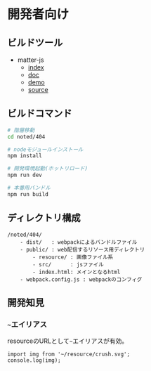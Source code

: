 # 開発者向け

## ビルドツール
- matter-js
  - [index](https://brm.io/matter-js/)
  - [doc](https://brm.io/matter-js/docs/)
  - [demo](https://brm.io/matter-js/demo/)
  - [source](https://github.com/liabru/matter-js)


## ビルドコマンド

```bash
# 階層移動
cd noted/404

# nodeモジュールインストール
npm install

# 開発環境起動(ホットリロード)
npm run dev

# 本番用バンドル
npm run build
```

## ディレクトリ構成
```
/noted/404/
    - dist/   : webpackによるバンドルファイル
	- public/ : web配信するリソース用ディレクトリ
		- resource/	: 画像ファイル系
		- src/  	: jsファイル
		- index.html: メインとなるhtml
	- webpack.config.js : webpackのコンフィグ
```

## 開発知見

### `~`エイリアス

resourceのURLとして`~`エイリアスが有効。
```js:例
import img from '~/resource/crush.svg';
console.log(img);
```


